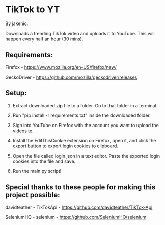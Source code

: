 ﻿# TikTok to YT
By jakenic.

Downloads a trending TikTok video and uploads it to YouTube. This will happen every half an hour (30 mins).
## Requirements:

Firefox - https://www.mozilla.org/en-US/firefox/new/

GeckoDriver - https://github.com/mozilla/geckodriver/releases

## Setup:

1. Extract downloaded zip file to a folder. Go to that folder in a terminal.

2. Run "pip install -r requirements.txt" inside the downloaded folder.

3. Sign into YouTube on Firefox with the account you want to upload the videos to.

4. Install the EditThisCookie extension on Firefox, open it, and click the export button to export login cookies to clipboard.

5. Open the file called login.json in a text editor. Paste the exported login cookies into the file and save.

6. Run the main.py script!

## Special thanks to these people for making this project possible:

davidteather - TikTokApi - https://github.com/davidteather/TikTok-Api

SeleniumHQ - selenium - https://github.com/SeleniumHQ/selenium


